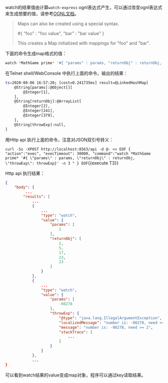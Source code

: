 
watch的结果值由计算`watch-express` ognl表达式产生，可以通过改变ognl表达式来生成想要的值，请参考[OGNL文档](https://commons.apache.org/dormant/commons-ognl/language-guide.html)。

> Maps can also be created using a special syntax.
>
>#{ "foo" : "foo value", "bar" : "bar value" }
>
>This creates a Map initialized with mappings for "foo" and "bar".

下面的命令生成map格式的值：

```bash
watch *MathGame prime* '#{ "params" : params, "returnObj" : returnObj, "throwExp": throwExp}' -x 2 -n 5
```

在Telnet shell/WebConsole 中执行上面的命令，输出的结果：

```bash
ts=2020-08-06 16:57:20; [cost=0.241735ms] result=@LinkedHashMap[
    @String[params]:@Object[][
        @Integer[1],
    ],
    @String[returnObj]:@ArrayList[
        @Integer[2],
        @Integer[241],
        @Integer[379],
    ],
    @String[throwExp]:null,
]
```

用Http api 执行上面的命令，注意对JSON双引号转义：

`curl -Ss -XPOST http://localhost:8563/api -d @- << EOF
{
  "action":"exec",
  "execTimeout": 30000,
  "command":"watch *MathGame prime* '#{ \"params\" : params, \"returnObj\" : returnObj, \"throwExp\": throwExp}' -n 3 "
}
EOF`{{execute T3}}

Http api 执行结果：

```json
{
    "body": {
         ...
        "results": [
            ...
            {
                ...
                "type": "watch",
                "value": {
                    "params": [
                        1
                    ],
                    "returnObj": [
                        2,
                        5,
                        17,
                        23,
                        23
                    ]
                }
            },
            {
                ...
                "type": "watch",
                "value": {
                    "params": [
                        -98278
                    ],
                    "throwExp": {
                        "@type": "java.lang.IllegalArgumentException",
                        "localizedMessage": "number is: -98278, need >= 2",
                        "message": "number is: -98278, need >= 2",
                        "stackTrace": [
                            ...
                        ]
                    }
                }
            },
            ...
}
```

可以看到watch结果的value变成map对象，程序可以通过key读取结果。
